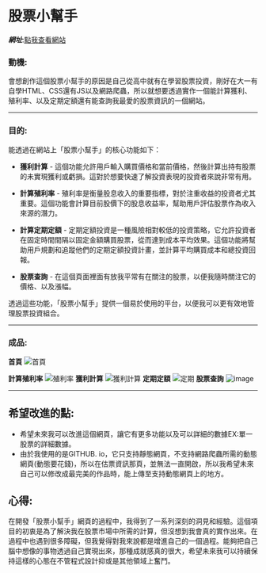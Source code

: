 # **股票小幫手**
***網址***:[點我查看網站](https://hank930513.github.io/LIUSTOCK/)
### 動機:
會想創作這個股票小幫手的原因是自己從高中就有在學習股票投資，剛好在大一有自學HTML、CSS還有JS以及網路爬蟲，所以就想要透過實作一個能計算獲利、殖利率、以及定期定額還有能查詢我最愛的股票資訊的一個網站。


---

### 目的:
能透過在網站上「股票小幫手」的核心功能如下：

* **獲利計算** - 這個功能允許用戶輸入購買價格和當前價格，然後計算出持有股票的未實現獲利或虧損。這對於想要快速了解投資表現的投資者來說非常有用。

* **計算殖利率** - 殖利率是衡量股息收入的重要指標，對於注重收益的投資者尤其重要。這個功能會計算目前股價下的股息收益率，幫助用戶評估股票作為收入來源的潛力。

* **計算定期定額** - 定期定額投資是一種風險相對較低的投資策略，它允許投資者在固定時間間隔以固定金額購買股票，從而達到成本平均效果。這個功能將幫助用戶規劃和追蹤他們的定期定額投資計畫，並計算平均購買成本和總投資回報。

* **股票查詢** - 在這個頁面裡面有放我平常有在關注的股票，以便我隨時關注它的價格、以及漲幅。

透過這些功能，「股票小幫手」提供一個易於使用的平台，以便我可以更有效地管理股票投資組合。


---

### 成品:
**首頁**
![首頁](https://hackmd.io/_uploads/HkM5IzBV6.png)

**計算殖利率**
![殖利率](https://hackmd.io/_uploads/HyJ5GfHE6.png)
**獲利計算**
![獲利計算](https://hackmd.io/_uploads/rJxu8GS4a.png)
**定期定額**
![定期](https://hackmd.io/_uploads/SkFnXMH4T.png)
**股票查詢**
![image](https://hackmd.io/_uploads/ry3JVfH46.png)

---

## 希望改進的點:
* 希望未來我可以改進這個網頁，讓它有更多功能以及可以詳細的數據EX:單一股票的詳細數據。
* 由於我使用的是GITHUB. io，它只支持靜態網頁，不支持網路爬蟲所需的動態網頁(動態要花錢)，所以在估票資訊那頁，並無法一直開啟，所以我希望未來自己可以修改成最完美的作品時，能上傳至支持動態網頁上的地方。

## 心得:
在開發「股票小幫手」網頁的過程中，我得到了一系列深刻的洞見和經驗。這個項目的初衷是為了解決我在股票市場中所需的計算，但沒想到我會真的實作出來。在過程中也遇到很多障礙，但我覺得對我來說都是增進自己的一個過程。能夠把自己腦中想像的事物透過自己實現出來，那種成就感真的很大，希望未來我可以持續保持這樣的心態在不管程式設計抑或是其他領域上奮鬥。

